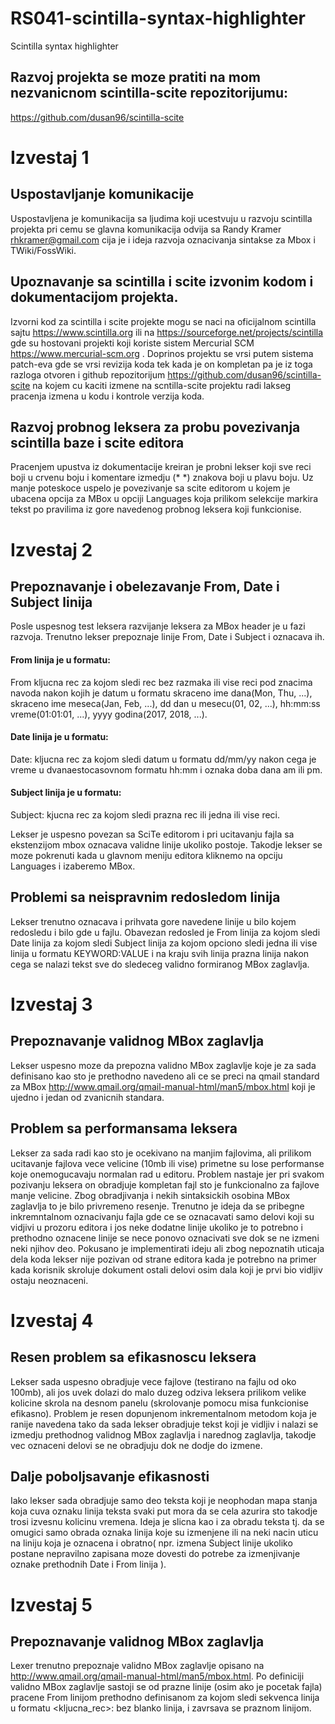 # RS041-scintilla-syntax-highlighter
Scintilla syntax highlighter

## Razvoj projekta se moze pratiti na mom nezvanicnom scintilla-scite repozitorijumu:

https://github.com/dusan96/scintilla-scite

# Izvestaj 1

## Uspostavljanje komunikacije

Uspostavljena je komunikacija sa ljudima koji ucestvuju u razvoju scintilla projekta pri cemu se glavna komunikacija odvija sa Randy Kramer rhkramer@gmail.com cija je i ideja razvoja oznacivanja sintakse za Mbox i TWiki/FossWiki.

## Upoznavanje sa scintilla i scite izvonim kodom i dokumentacijom projekta.

Izvorni kod za scintilla i scite projekte mogu se naci na oficijalnom scintilla sajtu https://www.scintilla.org ili na https://sourceforge.net/projects/scintilla gde su hostovani projekti koji koriste sistem Mercurial SCM https://www.mercurial-scm.org . Doprinos projektu se vrsi putem sistema patch-eva gde se vrsi revizija koda tek kada je on kompletan pa je iz toga razloga otvoren i github repozitorijum https://github.com/dusan96/scintilla-scite na kojem cu kaciti izmene na scntilla-scite projektu radi lakseg pracenja izmena u kodu i kontrole verzija koda.

## Razvoj probnog leksera za probu povezivanja scintilla baze i scite editora

Pracenjem upustva iz dokumentacije kreiran je probni lekser koji sve reci boji u crvenu boju i komentare izmedju (* *) znakova boji u plavu boju. Uz manje poteskoce uspelo je povezivanje sa scite editorom u kojem je ubacena opcija za MBox u opciji Languages koja prilikom selekcije markira tekst po pravilima iz gore navedenog probnog leksera koji funkcionise.


# Izvestaj 2

## Prepoznavanje i obelezavanje From, Date i Subject linija

Posle uspesnog test leksera razvijanje leksera za MBox header je u fazi razvoja. Trenutno lekser prepoznaje linije From, Date i Subject i oznacava ih.
#### From linija je u  formatu:
From kljucna rec za kojom sledi rec bez razmaka ili vise reci pod znacima navoda nakon kojih je datum u formatu skraceno ime dana(Mon, Thu, ...), skraceno ime meseca(Jan, Feb, ...),  dd dan u mesecu(01, 02, ...), hh:mm:ss vreme(01:01:01, ...), yyyy godina(2017, 2018, ...).
#### Date linija je u formatu:
Date: kljucna rec za kojom sledi datum u formatu dd/mm/yy nakon cega je vreme u dvanaestocasovnom formatu hh:mm i oznaka doba dana am ili pm.
#### Subject linija je u formatu:
Subject: kjucna rec za kojom sledi prazna rec ili jedna ili vise reci.

Lekser je uspesno povezan sa SciTe editorom i pri ucitavanju fajla sa ekstenzijom mbox oznacava validne linije ukoliko postoje. Takodje lekser se moze pokrenuti kada u glavnom meniju editora kliknemo na opciju Languages i izaberemo MBox.

## Problemi sa neispravnim redosledom linija

Lekser trenutno oznacava i prihvata gore navedene linije u bilo kojem redosledu i bilo gde u fajlu. Obavezan redosled je From linija za kojom sledi Date linija za kojom sledi Subject linija za kojom opciono sledi jedna ili vise linija u formatu KEYWORD:VALUE i na kraju svih linija prazna linija nakon cega se nalazi tekst sve do sledeceg validno formiranog MBox zaglavlja.


# Izvestaj 3

## Prepoznavanje validnog MBox zaglavlja

Lekser uspesno moze da prepozna validno MBox zaglavlje koje je za sada definisano kao sto je prethodno navedeno ali ce se preci na qmail standard za MBox http://www.qmail.org/qmail-manual-html/man5/mbox.html koji je ujedno i jedan od zvanicnih standara.

## Problem sa performansama leksera

Lekser za sada radi kao sto je ocekivano na manjim fajlovima, ali prilikom ucitavanje fajlova vece velicine (10mb ili vise) primetne su lose performanse koje onemogucavaju normalan rad u editoru.
Problem nastaje jer pri svakom pozivanju leksera on obradjuje kompletan fajl sto je funkcionalno za fajlove manje velicine. Zbog obradjivanja i nekih sintaksickih osobina MBox zaglavlja to je bilo privremeno resenje. Trenutno je ideja da se pribegne inkremntalnom oznacivanju fajla gde ce se oznacavati samo delovi koji su vidjivi u prozoru editora i jos neke dodatne linije ukoliko je to potrebno i prethodno oznacene linije se nece ponovo oznacivati sve dok se ne izmeni neki njihov deo.
Pokusano je implementirati ideju ali zbog nepoznatih uticaja dela koda lekser nije pozivan od strane editora kada je potrebno na primer kada korisnik skroluje dokument ostali delovi osim dala koji je prvi bio vidljiv ostaju neoznaceni.


# Izvestaj 4

## Resen problem sa efikasnoscu leksera

Lekser sada uspesno obradjuje vece fajlove (testirano na fajlu od oko 100mb), ali jos uvek dolazi do malo duzeg odziva leksera prilikom velike kolicine skrola na desnom panelu (skrolovanje pomocu misa funkcionise efikasno).
Problem je resen dopunjenom inkrementalnom metodom koja je ranije navedena tako da sada lekser obradjuje tekst koji je vidljiv i nalazi se izmedju prethodnog validnog MBox zaglavlja i narednog zaglavlja, takodje vec oznaceni delovi se ne obradjuju dok ne dodje do izmene.

## Dalje poboljsavanje efikasnosti

Iako lekser sada obradjuje samo deo teksta koji je neophodan mapa stanja koja cuva oznaku linija teksta svaki put mora da se cela azurira sto takodje trosi izvesnu kolicinu vremena. Ideja je slicna kao i za obradu teksta tj. da se omugici samo obrada oznaka linija koje su izmenjene ili na neki nacin uticu na liniju koja je oznacena i obratno( npr. izmena Subject linije ukoliko postane nepravilno zapisana moze dovesti do potrebe za izmenjivanje oznake prethodnih Date i From linija ).

# Izvestaj 5

## Prepoznavanje validnog MBox zaglavlja

Lexer trenutno prepoznaje validno MBox zaglavlje opisano na http://www.qmail.org/qmail-manual-html/man5/mbox.html. Po definiciji validno MBox zaglavlje sastoji se od prazne linije (osim ako je pocetak fajla) pracene From linijom prethodno definisanom za kojom sledi sekvenca linija u formatu <kljucna_rec>: <vrednost> bez blanko linija, i zavrsava se praznom linijom.
